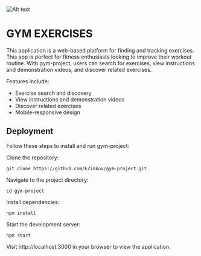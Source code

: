 


![Alt text](https://api.apify.com/v2/datasets/HEa0Eby3HwRDvELun/items?clean=true&format=json)

# GYM EXERCISES

This application is a web-based platform for finding and tracking exercises. This app is perfect for fitness enthusiasts looking to improve their workout routine. With gym-project, users can search for exercises, view instructions and demonstration videos, and discover related exercises.

Features include:

- Exercise search and discovery
- View instructions and demonstration videos
- Discover related exercises
- Mobile-responsive design


## Deployment

Follow these steps to install and run gym-project:
    
Clone the repository:
    
    git clone https://github.com/EZinkov/gym-project.git

Navigate to the project directory:

    cd gym-project

Install dependencies:

    npm install

Start the development server:

    npm start

Visit http://localhost:3000 in your browser to view the application.
